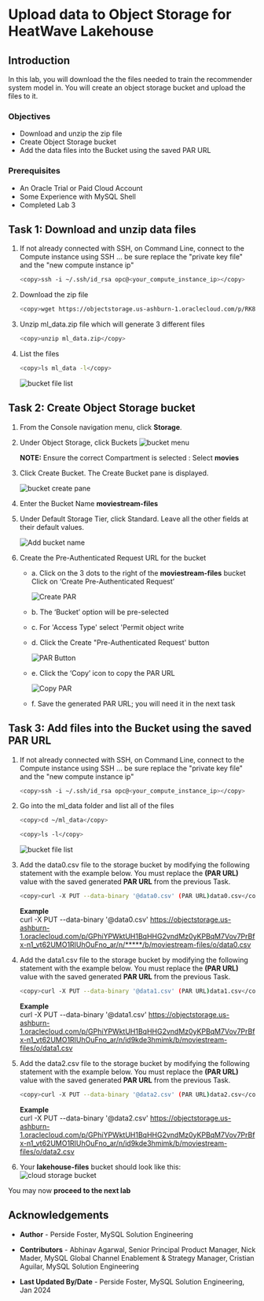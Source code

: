 # Upload data to Object Storage for HeatWave Lakehouse

## Introduction

In this lab, you will download the the files needed to train the recommender system model in. You will create an object storage bucket and upload the files to it.

### Objectives

- Download and unzip  the zip file
- Create Object Storage bucket
- Add the data files into  the Bucket using the saved PAR URL

### Prerequisites

- An Oracle Trial or Paid Cloud Account
- Some Experience with MySQL Shell
- Completed Lab 3

## Task 1: Download and unzip  data files

1. If not already connected with SSH, on Command Line, connect to the Compute instance using SSH ... be sure replace the  "private key file"  and the "new compute instance ip"

     ```bash
    <copy>ssh -i ~/.ssh/id_rsa opc@<your_compute_instance_ip></copy>
     ```

2. Download the zip file

    ```bash
    <copy>wget https://objectstorage.us-ashburn-1.oraclecloud.com/p/RK8Xi5q-UxnRlxJdi_Juv3-Y_kmDFRvy1147lPCeo9VwArHTm_NHxoClqf0bst6H/n/mysqlpm/b/mysql_movie_stream/o/ml_data.zip</copy>
     ```

3. Unzip ml_data.zip file which will generate 3 different files

    ```bash
    <copy>unzip ml_data.zip</copy>
     ```

4. List the files

    ```bash
    <copy>ls ml_data -l</copy>
    ```

    ![bucket file list](./images/datafiles-list.png "datafiles list")

## Task 2: Create Object Storage bucket

1. From the Console navigation menu, click **Storage**.
2. Under Object Storage, click Buckets
    ![bucket menu](./images/cloud-storage-menu.png "cloud storage menu")

    **NOTE:** Ensure the correct Compartment is selected : Select **movies**

3. Click Create Bucket. The Create Bucket pane is displayed.

    ![bucket create pane](./images/cloud-storage-bucket.png "cloud storage bucket")

4. Enter the Bucket Name **moviestream-files**
5. Under Default Storage Tier, click Standard. Leave all the other fields at their default values.

    ![Add bucket name](./images/create-movies-bucket.png "create bucket")

6. Create the  Pre-Authenticated Request URL for the bucket
     - a. Click on the 3 dots to the right of the **moviestream-files** bucket  Click on ‘Create Pre-Authenticated Request’

        ![Create PAR](./images/create-movies-bucket-par-load.png "bucket par load")

     - b. The ‘Bucket’ option will be pre-selected
     - c. For 'Access Type' select 'Permit object write
     - d. Click the Create "Pre-Authenticated Request' button

        ![PAR Button](./images/create-movies-bucket-par-load-button.png " bucket par load button")
     - e. Click the ‘Copy’ icon to copy the PAR URL

        ![Copy PAR](./images/create-movies-bucket-par-copy-load.png "bucket par load copy")

     - f. Save the generated PAR URL; you will need it in the next task

## Task 3: Add files into  the Bucket using the saved PAR URL

1. If not already connected with SSH, on Command Line, connect to the Compute instance using SSH ... be sure replace the  "private key file"  and the "new compute instance ip"

     ```bash
    <copy>ssh -i ~/.ssh/id_rsa opc@<your_compute_instance_ip></copy>
     ```

2. Go into the ml_data folder and list all of the files

    ```bash
    <copy>cd ~/ml_data</copy>
    ```

    ```bash
    <copy>ls -l</copy>
    ```

   ![bucket file list](./images/datafiles-list.png "datafiles list")

3. Add the data0.csv file to the storage bucket by modifying the following statement with the example below. You must replace the **(PAR URL)** value with the saved generated **PAR URL** from the previous Task.

    ```bash
    <copy>curl -X PUT --data-binary '@data0.csv' (PAR URL)data0.csv</copy>
     ```

     **Example**  
     curl -X PUT --data-binary '@data0.csv' https://objectstorage.us-ashburn-1.oraclecloud.com/p/GPhiYPWktUH1BqHHG2vndMz0yKPBqM7Vov7PrBfx-n1_vt62UMO1RIUhOuFno_ar/n/*****/b/moviestream-files/o/data0.csv

4. Add the data1.csv file to the storage bucket by modifying the following statement with the example below. You must replace the **(PAR URL)** value with the saved generated **PAR URL** from the previous Task.

    ```bash
    <copy>curl -X PUT --data-binary '@data1.csv' (PAR URL)data1.csv</copy>
     ```

     **Example**  
    curl -X PUT --data-binary '@data1.csv' https://objectstorage.us-ashburn-1.oraclecloud.com/p/GPhiYPWktUH1BqHHG2vndMz0yKPBqM7Vov7PrBfx-n1_vt62UMO1RIUhOuFno_ar/n/id9kde3hmimk/b/moviestream-files/o/data1.csv


5. Add the data2.csv file to the storage bucket by modifying the following statement with the example below. You must replace the **(PAR URL)** value with the saved generated **PAR URL** from the previous Task.

    ```bash
    <copy>curl -X PUT --data-binary '@data2.csv' (PAR URL)data2.csv</copy>
     ```

     **Example**  
     curl -X PUT --data-binary '@data2.csv' https://objectstorage.us-ashburn-1.oraclecloud.com/p/GPhiYPWktUH1BqHHG2vndMz0yKPBqM7Vov7PrBfx-n1_vt62UMO1RIUhOuFno_ar/n/id9kde3hmimk/b/moviestream-files/o/data2.csv

6. Your **lakehouse-files** bucket should look like this:
    ![cloud storage bucket](./images/movies-bucket.png "lakehouse bucket")

You may now **proceed to the next lab**

## Acknowledgements

- **Author** - Perside Foster, MySQL Solution Engineering

- **Contributors** - Abhinav Agarwal, Senior Principal Product Manager, Nick Mader, MySQL Global Channel Enablement & Strategy Manager, Cristian Aguilar, MySQL Solution Engineering
- **Last Updated By/Date** - Perside Foster, MySQL Solution Engineering, Jan 2024
